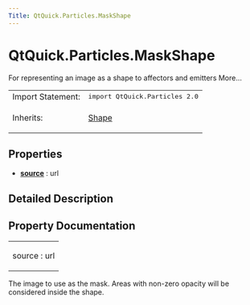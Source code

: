 ```yaml
---
Title: QtQuick.Particles.MaskShape
---
```


# QtQuick.Particles.MaskShape

<span class="subtitle"></span>
<!-- $$$MaskShape-brief -->
<p>For representing an image as a shape to affectors and emitters More...</p>
<!-- @@@MaskShape -->
<table class="alignedsummary">
<tr><td class="memItemLeft rightAlign topAlign"> Import Statement:</td><td class="memItemRight bottomAlign"> </b><tt>import QtQuick.Particles 2.0</tt></td></tr><tr><td class="memItemLeft rightAlign topAlign"> Inherits:</td><td class="memItemRight bottomAlign"> <p><a href="QtQuick.Particles.Shape.md">Shape</a></p>
</td></tr></table><ul>
</ul>
<h2>Properties</h2>
<ul>
<li class="fn"><b><b><a href="#source-prop">source</a></b></b> : url</li>
</ul>
<!-- $$$MaskShape-description -->
<h2>Detailed Description</h2>
<!-- @@@MaskShape -->
<h2>Property Documentation</h2>
<!-- $$$source -->
<table class="qmlname"><tr valign="top"><td class="tblQmlPropNode"><p><span class="name">source</span> : <span class="type">url</span></p></td></tr></table><p>The image to use as the mask. Areas with non-zero opacity will be considered inside the shape.</p>
<!-- @@@source -->
<br/>

